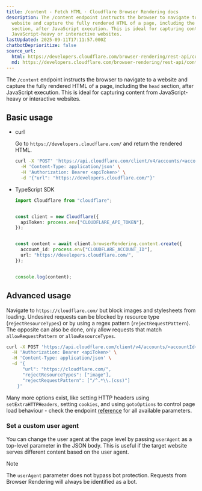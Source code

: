 ```yaml
---
title: /content - Fetch HTML · Cloudflare Browser Rendering docs
description: The /content endpoint instructs the browser to navigate to a
  website and capture the fully rendered HTML of a page, including the head
  section, after JavaScript execution. This is ideal for capturing content from
  JavaScript-heavy or interactive websites.
lastUpdated: 2025-09-11T17:11:57.000Z
chatbotDeprioritize: false
source_url:
  html: https://developers.cloudflare.com/browser-rendering/rest-api/content-endpoint/
  md: https://developers.cloudflare.com/browser-rendering/rest-api/content-endpoint/index.md
---
```


The `/content` endpoint instructs the browser to navigate to a website and capture the fully rendered HTML of a page, including the `head` section, after JavaScript execution. This is ideal for capturing content from JavaScript-heavy or interactive websites.

## Basic usage

* curl

  Go to `https://developers.cloudflare.com/` and return the rendered HTML.

  ```bash
  curl -X 'POST' 'https://api.cloudflare.com/client/v4/accounts/<accountId>/browser-rendering/content' \
    -H 'Content-Type: application/json' \
    -H 'Authorization: Bearer <apiToken>' \
    -d '{"url": "https://developers.cloudflare.com/"}'
  ```

* TypeScript SDK

  ```typescript
  import Cloudflare from "cloudflare";


  const client = new Cloudflare({
    apiToken: process.env["CLOUDFLARE_API_TOKEN"],
  });


  const content = await client.browserRendering.content.create({
    account_id: process.env["CLOUDFLARE_ACCOUNT_ID"],
    url: "https://developers.cloudflare.com/",
  });


  console.log(content);
  ```

## Advanced usage

Navigate to `https://cloudflare.com/` but block images and stylesheets from loading. Undesired requests can be blocked by resource type (`rejectResourceTypes`) or by using a regex pattern (`rejectRequestPattern`). The opposite can also be done, only allow requests that match `allowRequestPattern` or `allowResourceTypes`.

```bash
curl -X POST 'https://api.cloudflare.com/client/v4/accounts/<accountId>/browser-rendering/content' \
  -H 'Authorization: Bearer <apiToken>' \
  -H 'Content-Type: application/json' \
  -d '{
      "url": "https://cloudflare.com/",
      "rejectResourceTypes": ["image"],
      "rejectRequestPattern": ["/^.*\\.(css)"]
    }'
```

Many more options exist, like setting HTTP headers using `setExtraHTTPHeaders`, setting `cookies`, and using `gotoOptions` to control page load behaviour - check the endpoint [reference](https://developers.cloudflare.com/api/resources/browser_rendering/subresources/content/methods/create/) for all available parameters.

### Set a custom user agent

You can change the user agent at the page level by passing `userAgent` as a top-level parameter in the JSON body. This is useful if the target website serves different content based on the user agent.

Note

The `userAgent` parameter does not bypass bot protection. Requests from Browser Rendering will always be identified as a bot.
